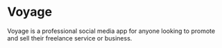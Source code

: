 # Voyage

Voyage is a professional social media app for anyone looking to promote and sell their freelance service or business.
